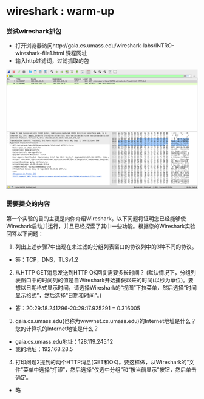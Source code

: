 # wireshark : warm-up

### 尝试wireshark抓包
- 打开浏览器访问http://gaia.cs.umass.edu/wireshark-labs/INTRO-wireshark-file1.html 课程网址
- 输入http过滤词，过滤抓取的包


![效果](./image/1.png)

### 需要提交的内容

第一个实验的目的主要是向你介绍Wireshark。以下问题将证明您已经能够使Wireshark启动并运行，并且已经探索了其中一些功能。根据您的Wireshark实验回答以下问题：

1. 列出上述步骤7中出现在未过滤的分组列表窗口的协议列中的3种不同的协议。
- 答：TCP，DNS，TLSv1.2
2. 从HTTP GET消息发送到HTTP OK回复需要多长时间？ (默认情况下，分组列表窗口中的时间列的值是自Wireshark开始捕获以来的时间(以秒为单位)。要想以日期格式显示时间，请选择Wireshark的“视图”下拉菜单，然后选择“时间显示格式”，然后选择“日期和时间”。)
- 答：20:29:18.241296-20:29:17.925291 = 0.316005
3. gaia.cs.umass.edu(也称为wwwnet.cs.umass.edu)的Internet地址是什么？您的计算机的Internet地址是什么？
- gaia.cs.umass.edu地址：128.119.245.12
- 我的地址；192.168.28.5
4. 打印问题2提到的两个HTTP消息(GET和OK)。要这样做，从Wireshark的“文件”菜单中选择“打印”，然后选择“仅选中分组”和“按当前显示”按钮，然后单击确定。
- 略